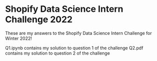 # Shopify Data Science Intern Challenge 2022
These are my answers to the Shopify Data Science Intern Challenge for Winter 2022!

Q1.ipynb contains my solution to question 1 of the challenge
Q2.pdf contains my solution to question 2 of the challenge
